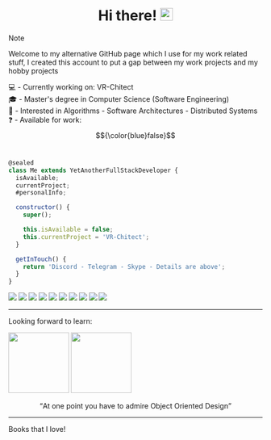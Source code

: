 
<div align="center">
   <h1>Hi there! <img src="https://media.giphy.com/media/hvRJCLFzcasrR4ia7z/giphy.gif" width="25px"> </h1>
</div>

> [!NOTE]
> Welcome to my alternative GitHub page which I use for my work related stuff, I created this account to put a gap between my work projects and my hobby projects

💻 - Currently working on: VR-Chitect <br/>
🎓 - Master's degree in Computer Science (Software Engineering) <br/>
🤔 - Interested in Algorithms - Software Architectures - Distributed Systems<br/>
❓ - Available for work: 
$${\color{blue}false}$$ 
<br/>


```javascript
@sealed
class Me extends YetAnotherFullStackDeveloper {
  isAvailable;
  currentProject;
  #personalInfo;

  constructor() {
    super();

    this.isAvailable = false;
    this.currentProject = 'VR-Chitect';
  }

  getInTouch() {
    return 'Discord - Telegram - Skype - Details are above';
  }
}
```

<div>
       <img src="https://img.shields.io/badge/Code-JavaScript-informational?style=flat&logo=javascript&color=F7DF1E" />
       <img src="https://img.shields.io/badge/Code-TypeScript-informational?style=flat&logo=typescript&color=3178C6"/>
       <img src="https://img.shields.io/badge/Framework-Next.js-informational?style=flat&logo=next.js&color=000000" />
       <img src="https://img.shields.io/badge/Library-React-informational?style=flat&logo=react&color=61DAFB"/>
       <img src="https://img.shields.io/badge/Framework-.NET-informational?style=flat&logo=dotnet&color=512BD4"/>
       <img src="https://img.shields.io/badge/RDBMS-MySQL-informational?style=flat&logo=mysql&color=4479A1"/>
       <img src="https://img.shields.io/badge/RDBMS-MariaDB-informational?style=flat&logo=mariadb&color=4479A1"/>
       <img src="https://img.shields.io/badge/CSS-Tailwind-informational?style=flat&logo=tailwindcss&color=06B6D4"/>
       <img src="https://img.shields.io/badge/Runtime-NodeJS-informational?style=flat&logo=nodedotjs&color=5FA04E"/>
       <img src="https://img.shields.io/badge/VCS-Git-informational?style=flat&logo=git&color=F05032"/>

</div>
<hr />
<div>
      <p>Looking forward to learn:</p>
      <img src="https://cdn.worldvectorlogo.com/logos/go-logo-1.svg" style="width: 120px; height: 120px" />
      <img src="https://rustacean.net/assets/rustacean-flat-happy.png" style="width: 120px; height: 120px" />

  
</div>
  <p align="center"><q>At one point you have to admire Object Oriented Design</q></p>
<hr />
Books that I love!


<!---
BiggestAmir/BiggestAmir is a ✨ special ✨ repository because its `README.md` (this file) appears on your GitHub profile.
You can click the Preview link to take a look at your changes.
--->
  
